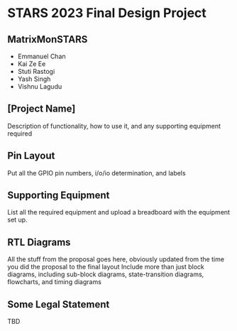 # STARS 2023 Final Design Project

## MatrixMonSTARS
* Emmanuel Chan
* Kai Ze Ee
* Stuti Rastogi
* Yash Singh
* Vishnu Lagudu

## [Project Name]
Description of functionality, how to use it, and any supporting equipment required

## Pin Layout
Put all the GPIO pin numbers, i/o/io determination, and labels

## Supporting Equipment
List all the required equipment and upload a breadboard with the equipment set up.

## RTL Diagrams
All the stuff from the proposal goes here, obviously updated from the time you did the proposal to the final layout
Include more than just block diagrams, including sub-block diagrams, state-transition diagrams, flowcharts, and timing diagrams


## Some Legal Statement
TBD
